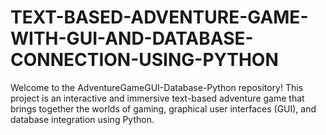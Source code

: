 # TEXT-BASED-ADVENTURE-GAME-WITH-GUI-AND-DATABASE-CONNECTION-USING-PYTHON
Welcome to the AdventureGameGUI-Database-Python repository! This project is an interactive and immersive text-based adventure game that brings together the worlds of gaming, graphical user interfaces (GUI), and database integration using Python.
